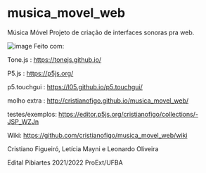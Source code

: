 # musica_movel_web
Música Móvel
Projeto de criação de interfaces sonoras pra web.

![image](https://user-images.githubusercontent.com/50990/177564010-f252977b-76fc-488e-b431-3dcb4c58a121.gif)
Feito com:

Tone.js : https://tonejs.github.io/
 
P5.js : https://p5js.org/

p5.touchgui : https://l05.github.io/p5.touchgui/

molho extra : http://cristianofigo.github.io/musica_movel_web/

testes/exemplos: https://editor.p5js.org/cristianofigo/collections/-JSP_WZJn

Wiki: https://github.com/cristianofigo/musica_movel_web/wiki


Cristiano Figueiró, Letícia Mayni e Leonardo Oliveira

Edital Pibiartes 2021/2022 ProExt/UFBA
